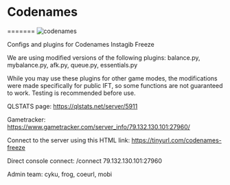 # Codenames
=======
![codenames](https://github.com/papamobi/Codenames/assets/78706032/86857ba6-cc0c-4fee-9741-1a48b61c1b12)




Configs and plugins for Codenames Instagib Freeze

We are using modified versions of the following plugins:
balance.py,
mybalance.py,
afk.py,
queue.py,
essentials.py

While you may use these plugins for other game modes, the modifications were made specifically for public IFT, so some functions are not guaranteed to work. Testing is recommended before use.

QLSTATS page: https://qlstats.net/server/5911

Gametracker: https://www.gametracker.com/server_info/79.132.130.101:27960/

Connect to the server using this HTML link: https://tinyurl.com/codenames-freeze

Direct console connect:
/connect 79.132.130.101:27960

Admin team:
cyku,
frog,
coeurl,
mobi
